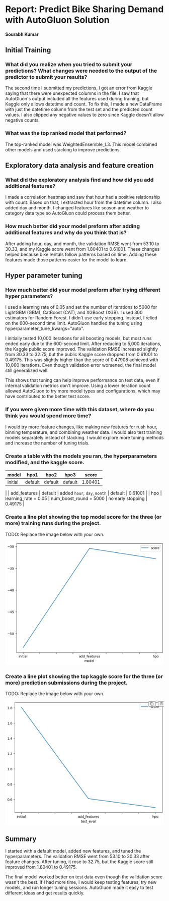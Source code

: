 # Report: Predict Bike Sharing Demand with AutoGluon Solution
#### Sourabh Kumar

## Initial Training
### What did you realize when you tried to submit your predictions? What changes were needed to the output of the predictor to submit your results?
The second time I submitted my predictions, I got an error from Kaggle saying that there were unexpected columns in the file. I saw that AutoGluon's output included all the features used during training, but Kaggle only allows datetime and count. To fix this, I made a new DataFrame with just the datetime column from the test set and the predicted count values. I also clipped any negative values to zero since Kaggle doesn't allow negative counts.

### What was the top ranked model that performed?
The top-ranked model was WeightedEnsemble_L3. This model combined other models and used stacking to improve predictions.

## Exploratory data analysis and feature creation
### What did the exploratory analysis find and how did you add additional features?
I made a correlation heatmap and saw that hour had a positive relationship with count. Based on that, I extracted hour from the datetime column. I also added day and month. I changed features like season and weather to category data type so AutoGluon could process them better.

### How much better did your model preform after adding additional features and why do you think that is?
After adding hour, day, and month, the validation RMSE went from 53.10 to 30.33, and my Kaggle score went from 1.80401 to 0.61001. These changes helped because bike rentals follow patterns based on time. Adding these features made those patterns easier for the model to learn.

## Hyper parameter tuning
### How much better did your model preform after trying different hyper parameters?
I used a learning rate of 0.05 and set the number of iterations to 5000 for LightGBM (GBM), CatBoost (CAT), and XGBoost (XGB). I used 300 estimators for Random Forest. I didn't use early stopping. Instead, I relied on the 600-second time limit. AutoGluon handled the tuning using hyperparameter_tune_kwargs="auto".

I initially tested 10,000 iterations for all boosting models, but most runs ended early due to the 600-second limit. After reducing to 5,000 iterations, the Kaggle public score improved. The validation RMSE increased slightly from 30.33 to 32.75, but the public Kaggle score dropped from 0.61001 to 0.49175. This was slightly higher than the score of 0.47908 achieved with 10,000 iterations. Even though validation error worsened, the final model still generalized well.

This shows that tuning can help improve performance on test data, even if internal validation metrics don't improve. Using a lower iteration count allowed AutoGluon to try more model types and configurations, which may have contributed to the better test score.

### If you were given more time with this dataset, where do you think you would spend more time?
I would try more feature changes, like making new features for rush hour, binning temperature, and combining weather data. I would also test training models separately instead of stacking. I would explore more tuning methods and increase the number of tuning trials.


### Create a table with the models you ran, the hyperparameters modified, and the kaggle score.
| model        | hpo1                 | hpo2                         | hpo3              | score   |
| ------------ | -------------------- | ---------------------------- | ----------------- | ------- |
| initial      | default              | default                      | default           | 1.80401
 |
| add_features | default              | added `hour`, `day`, `month` | default           | 0.61001 |
| hpo          | learning_rate = 0.05 | num_boost_round = 5000       | no early stopping | 0.49175 |



### Create a line plot showing the top model score for the three (or more) training runs during the project.

TODO: Replace the image below with your own.

![model_train_score.png](img/model_train_score.png)

### Create a line plot showing the top kaggle score for the three (or more) prediction submissions during the project.

TODO: Replace the image below with your own.

![model_test_score.png](img/model_test_score.png)

## Summary
I started with a default model, added new features, and tuned the hyperparameters. The validation RMSE went from 53.10 to 30.33 after feature changes. After tuning, it rose to 32.75, but the Kaggle score still improved from 1.80401 to 0.49175.

The final model worked better on test data even though the validation score wasn't the best. If I had more time, I would keep testing features, try new models, and run longer tuning sessions. AutoGluon made it easy to test different ideas and get results quickly.